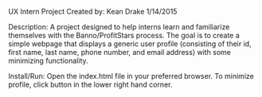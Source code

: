 UX Intern Project
Created by: Kean Drake
1/14/2015

Description:
	A project designed to help interns learn and familiarize themselves with the Banno/ProfitStars process. The goal is to create a simple webpage that displays a generic user profile (consisting of their id, first name, last name, phone number, and email address) with some minimizing functionality.


Install/Run:
	Open the index.html file in your preferred browser. To minimize profile, click button in the lower right hand corner.
